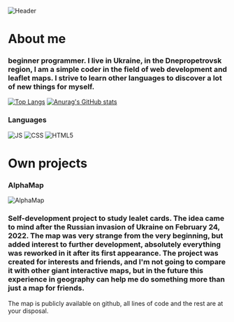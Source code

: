 ![Header](https://cdn.discordapp.com/attachments/902207809385533481/1097835051057696808/finy2.png)
# <b>About me</b>

### beginner programmer. I live in Ukraine, in the Dnepropetrovsk region, I am a simple coder in the field of web development and leaflet maps. I strive to learn other languages ​​to discover a lot of new things for myself.

[![Top Langs](https://github-readme-stats.vercel.app/api/top-langs/?username=Finyi&langs_count=8)](https://github.com/anuraghazra/github-readme-stats)
[![Anurag's GitHub stats](https://github-readme-stats.vercel.app/api?username=Finyi)](https://github.com/anuraghazra/github-readme-stats)

### Languages

![JS](https://cdn.discordapp.com/attachments/902207809385533481/1097836413543796856/js.png)
![CSS](https://cdn.discordapp.com/attachments/902207809385533481/1097838068133806160/css.png)
![HTML5](https://cdn.discordapp.com/attachments/902207809385533481/1097838522091716638/htmkl.png)

# Own projects

### AlphaMap
![AlphaMap](https://cdn.discordapp.com/attachments/902207809385533481/1093313610031304724/Alphamap.png)

### Self-development project to study lealet cards. The idea came to mind after the Russian invasion of Ukraine on February 24, 2022. The map was very strange from the very beginning, but added interest to further development, absolutely everything was reworked in it after its first appearance. The project was created for interests and friends, and I'm not going to compare it with other giant interactive maps, but in the future this experience in geography can help me do something more than just a map for friends.

The map is publicly available on github, all lines of code and the rest are at your disposal.


